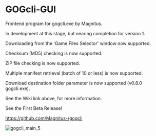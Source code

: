 # GOGcli-GUI
Frontend program for gogcli.exe by Magnitus.

In development at this stage, but nearing completion for version 1.

Downloading from the 'Game Files Selector' window now supported.

Checksum (MD5) checking is now supported.

ZIP file checking is now supported.

Multiple manifest retrieval (batch of 10 or less) is now supported.

Download destination folder parameter is now supported (v0.8.0 gogcli.exe).

See the Wiki link above, for more information.

See the First Beta Release!

https://github.com/Magnitus-/gogcli

![gogcli_main_5](https://user-images.githubusercontent.com/19166041/109964344-77b8aa00-7d3d-11eb-9e3b-2c459a2ceffb.png)
